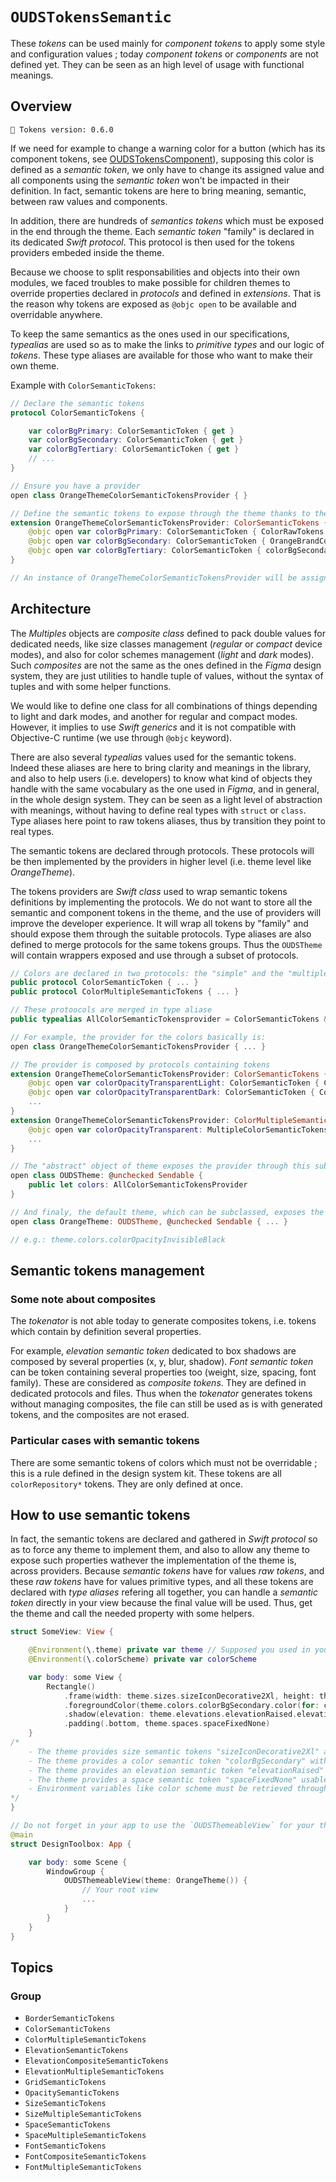 # ``OUDSTokensSemantic``

These _tokens_ can be used mainly for _component tokens_ to apply some style and configuration values ; today _component tokens_ or _components_ are not defined yet.
They can be seen as an high level of usage with functional meanings.

## Overview

<!-- NOTE: Do not forget to update tokens version -->
```
🧱 Tokens version: 0.6.0
```

If we need for example to change a warning color for a button (which has its component tokens, see [OUDSTokensComponent](https://ios.unified-design-system.orange.com/documentation/oudstokenscomponent/)), supposing this color is defined as a _semantic token_, we only have to change its assigned value and all components using the _semantic token_ won't be impacted in their definition. In fact, semantic tokens are here to bring meaning, semantic, between raw values and components.

In addition, there are hundreds of _semantics tokens_ which must be exposed in the end through the theme. Each _semantic token_ "family" is declared in its dedicated _Swift protocol_. This protocol is then used for the tokens providers embeded inside the theme.

Because we choose to split responsabilities and objects into their own modules, we faced troubles to make possible for children themes to override properties declared in _protocols_ and defined in _extensions_.
That is the reason why tokens are exposed as `@objc open` to be available and overridable anywhere. 

To keep the same semantics as the ones used in our specifications, _typealias_ are used so as to make the links to _primitive types_ and our logic of _tokens_. These type aliases are available for those who want to make their own theme.

Example with ``ColorSemanticTokens``:

```swift
// Declare the semantic tokens
protocol ColorSemanticTokens {

    var colorBgPrimary: ColorSemanticToken { get }
    var colorBgSecondary: ColorSemanticToken { get }
    var colorBgTertiary: ColorSemanticToken { get }
    // ...
}

// Ensure you have a provider
open class OrangeThemeColorSemanticTokensProvider { }

// Define the semantic tokens to expose through the theme thanks to the provider
extension OrangeThemeColorSemanticTokensProvider: ColorSemanticTokens {
    @objc open var colorBgPrimary: ColorSemanticToken { ColorRawTokens.colorFunctionalWhite }
    @objc open var colorBgSecondary: ColorSemanticToken { OrangeBrandColorRawTokens.colorOrange200 }
    @objc open var colorBgTertiary: ColorSemanticToken { colorBgSecondary }
}

// An instance of OrangeThemeColorSemanticTokensProvider will be assigned to OUDSTheme as AllColorSemanticTokensProvider
```

## Architecture

The *Multiples* objects are _composite class_ defined to pack double values for dedicated needs, like size classes management (_regular_ or _compact_ device modes), and also for color schemes management (_light_ and _dark_ modes).
Such *composites* are not the same as the ones defined in the *Figma* design system, they are just utilities to handle tuple of values, without the syntax of tuples and with some helper functions.

We would like to define one class for all combinations of things depending to light and dark modes, and another for regular and compact modes. However, it implies to use _Swift generics_ and it is not compatible with Objective-C runtime (we use through `@objc` keyword).

There are also several *typealias* values used for the semantic tokens.
Indeed these aliases are here to bring clarity and meanings in the library, and also to help users (i.e. developers) to know what kind of objects they handle with the same vocabulary as the one used in *Figma*, and in general, in the whole design system. They can be seen as a light level of abstraction with meanings, without having to define real types with `struct` or `class`.
Type aliases here point to raw tokens aliases, thus by transition they point to real types.

The semantic tokens are declared through protocols. These protocols will be then implemented by the providers in higher level (i.e. theme level like *OrangeTheme*).

The tokens providers are _Swift class_ used to wrap semantic tokens definitions by implementing the protocols. We do not want to store all the semantic and component tokens in the theme, and the use of providers will improve the developer experience. It will wrap all tokens by "family" and should expose them through the suitable protocols.
Type aliases are also defined to merge protocols for the same tokens groups. Thus the `OUDSTheme` will contain wrappers exposed and use through a subset of protocols.

```swift
// Colors are declared in two protocols: the "simple" and the "multiple"
public protocol ColorSemanticToken { ... }
public protocol ColorMultipleSemanticTokens { ... }

// These protoocols are merged in type aliase
public typealias AllColorSemanticTokensprovider = ColorSemanticTokens & ColorMultipleSemanticTokens

// For example, the provider for the colors basically is:
open class OrangeThemeColorSemanticTokensProvider { ... }

// The provider is composed by protocols containing tokens
extension OrangeThemeColorSemanticTokensProvider: ColorSemanticTokens {
    @objc open var colorOpacityTransparentLight: ColorSemanticToken { ColorRawTokens.colorOpacityBlack0 }
    @objc open var colorOpacityTransparentDark: ColorSemanticToken { ColorRawTokens.colorOpacityWhite0 }
    ...
}
extension OrangeThemeColorSemanticTokensProvider: ColorMultipleSemanticTokens {
    @objc open var colorOpacityTransparent: MultipleColorSemanticTokens { MultipleColorSemanticTokens(light: colorOpacityTransparentLight, dark: colorOpacityTransparentDark) }
    ...
}

// The "abstract" object of theme exposes the provider through this subset of protocols
open class OUDSTheme: @unchecked Sendable {
    public let colors: AllColorSemanticTokensProvider
}

// And finaly, the default theme, which can be subclassed, exposes the tokens through the provider
open class OrangeTheme: OUDSTheme, @unchecked Sendable { ... }

// e.g.: theme.colors.colorOpacityInvisibleBlack
```

## Semantic tokens management

### Some note about composites

The *tokenator* is not able today to generate composites tokens, i.e. tokens which contain by definition several properties.

For example, *elevation semantic token* dedicated to box shadows are composed by several properties (x, y, blur, shadow).
*Font semantic token* can be token containing several properties too (weight, size, spacing, font family).
These are considered as *composite tokens*. They are defined in dedicated protocols and files.
Thus when the *tokenator* generates tokens without managing composites, the file can still be used as is with generated tokens, and the composites are not erased.

### Particular cases with semantic tokens

There are some semantic tokens of colors which must not be overridable ; this is a rule defined in the design system kit. These tokens are all `colorRepository*` tokens. They are only defined at once.

## How to use semantic tokens

In fact, the semantic tokens are declared and gathered in _Swift protocol_ so as to force any theme to implement them, and also to allow any theme to expose such properties wathever the implementation of the theme is, across providers.
Because *semantic tokens* have for values *raw tokens*, and these *raw tokens* have for values primitive types, and all these tokens are declared with *type aliases* refering all together, you can handle a *semantic token* directly in your view because the final value will be used.
Thus, get the theme and call the needed property with some helpers.

```swift
struct SomeView: View {

    @Environment(\.theme) private var theme // Supposed you used in your root view the `OUDSThemeableView` to register the theme
    @Environment(\.colorScheme) private var colorScheme

    var body: some View {
        Rectangle()
            .frame(width: theme.sizes.sizeIconDecorative2Xl, height: theme.sizes.sizeIconDecorativeXl)
            .foregroundColor(theme.colors.colorBgSecondary.color(for: colorScheme))
            .shadow(elevation: theme.elevations.elevationRaised.elevation(for: colorScheme))
            .padding(.bottom, theme.spaces.spaceFixedNone)
    }
/*
    - The theme provides size semantic tokens "sizeIconDecorative2Xl" and "sizeIconDecorativeXl"
    - The theme provides a color semantic token "colorBgSecondary" with values for light and dark scheme, and you can use the color(for:) helper
    - The theme provides an elevation semantic token "elevationRaised" with values for compact and regualr size classes, and you can use the elevation(for:) helper
    - The theme provides a space semantic token "spaceFixedNone" usable as is
    - Environment variables like color scheme must be retrieved through View, and then given to theme
*/
}

// Do not forget in your app to use the `OUDSThemeableView` for your theme, e.g. `OrangeTheme`
@main
struct DesignToolbox: App {

    var body: some Scene {
        WindowGroup {
            OUDSThemeableView(theme: OrangeTheme()) {
                // Your root view
                ...
            }
        }
    }
}
```

## Topics

### Group

- ``BorderSemanticTokens``
- ``ColorSemanticTokens``
- ``ColorMultipleSemanticTokens``
- ``ElevationSemanticTokens``
- ``ElevationCompositeSemanticTokens``
- ``ElevationMultipleSemanticTokens``
- ``GridSemanticTokens``
- ``OpacitySemanticTokens``
- ``SizeSemanticTokens``
- ``SizeMultipleSemanticTokens``
- ``SpaceSemanticTokens``
- ``SpaceMultipleSemanticTokens``
- ``FontSemanticTokens``
- ``FontCompositeSemanticTokens``
- ``FontMultipleSemanticTokens``
